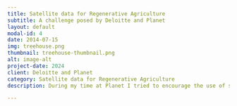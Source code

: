 ```yaml
---
title: Satellite data for Regenerative Agriculture
subtitle: A challenge posed by Deloitte and Planet
layout: default
modal-id: 4
date: 2014-07-15
img: treehouse.png
thumbnail: treehouse-thumbnail.png
alt: image-alt
project-date: 2024
client: Deloitte and Planet
category: Satellite data for Regenerative Agriculture
description: During my time at Planet I tried to encourage the use of satellite data products for Regenerative Agricultural Management. We organized a challenge with Deloitte to ask participants to participate in a journey to use Planet´s data to help farmers in the process of applying Regenerative Agricultural Management and quanitfy the impact. The organization ClimateFarmers became the winner with their prototype platform to help farmers on their journey towards Regenerative Agriculture Management. More information can be found <a href="https://gravitychallenge.space/gravity-06">here.</a>

---
```

